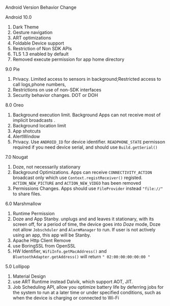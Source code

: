 Android Version Behavior Change

Android 10.0

1. Dark Theme
2. Gesture navigation
3. ART optimizations
4. Foldable Device support
5. Restriction of Non SDK APIs
6. TLS 1.3 enabled by default
7. Removed execute permission for app home directory

  9.0 Pie

1. Privacy. Limited access to sensors in background;Restricted access to call logs,phone numbers,
2. Restrictions on use of non-SDK interfaces
3. Security behavior changes. DOT or DOH

8.0 Oreo

1. Background execution limit.  Background Apps can not receive most of   implicit broadcasts .
2. Background location limit
3. App shotcuts
4. AlertWindow
5. Privacy. Use ```ANDROID_ID``` for device  identifier. ```READPHONE_STATE``` permisson required if you need device serial, and should use ``Build.getSerial()`` 

 7.0 Nougat

1. Doze,  not necessarily stationary 
2. Background Optimizations. Apps can receive ```CONNECTIVITY_ACTION``` broadcast only which use ```Context.registReceiver()``` registed. ```ACTION_NEW_PICTURE``` and ```ACTION_NEW_VIDEO``` has been removed
3. Permissions Changes. Apps should use ```FileProvider``` instead ```"file://"``` to share files.



 6.0 Marshmallow

1. Runtime Permission
2. Doze and App Stanby.  unplugs and  and leaves it stationary, with its screen off, for a period of time, the device goes into *Doze* mode, Doze not allow ```Jobschduler``` and ```AlarmManager``` to run.  If user is not actively using an app,  this app will be Stanby.
3. Apache Http Client Remove
4. use BoringSSL from OpenSSL
5. HW Identifier, ```WifiInfo.getMacAddress()``` and ```BluetoothAdapter.getAddress()``` will return ```" 02:00:00:00:00:00 " ```



 5.0 Lollipop

1. Material Design
2. use ART Runtime instead Dalvik, which support AOT, JIT.
3. Job Scheduling API, allow you optimize battery life by deferring jobs for the system to run at a later time or under specified conditions, such as when the device is charging or connected to Wi-Fi  

